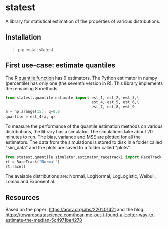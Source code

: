 # statest
A library for statistical estimation of the properties of various distributions.

## Installation
> pip install statest

## First use-case: estimate quantiles
The <a href="https://www.rdocumentation.org/packages/stats/versions/3.6.2/topics/quantile">R quantile function</a> has 9 estimators. The Python estimator in numpy (percentile) has only one (the seventh version in R). This library implements the remaining 8 methods.

```python
from statest.quantile.estimate import est_1, est_2, est_3,\
                                      est_4, est_5, est_6,\
                                      est_7, est_8, est_9
a = np.arange(15); q=0.8
quartile = est_4(a, q)
```

To measure the performance of the quantile estimation methods on various distributions, the library has a simulator. The simulations take about 20 minutes to run. The bias, variance and MSE are plotted for all the estimators. The data from the simulations is stored to disk in a folder called "sim_data" and the plots are saved to a folder called "plots".

```python
from statest.quantile.simulator.estimator_racetrack1 import RaceTrack
rt = RaceTrack("Normal")
rt.race()
```
The avaiable distributions are: Normal, LogNormal, LogLogistic, Weibull, Lomax and Exponential.

## Resources
Based on the paper: https://arxiv.org/abs/2201.01421 and the blog: https://towardsdatascience.com/hear-me-out-i-found-a-better-way-to-estimate-the-median-5c4971be4278
